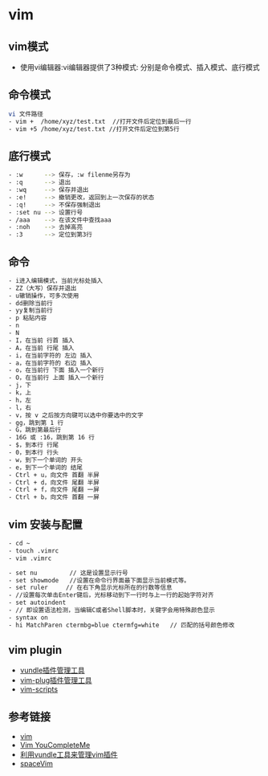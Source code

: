 # vim

## vim模式

- 使用vi编辑器:vi编辑器提供了3种模式: 分别是命令模式、插入模式、底行模式

## 命令模式

```bash
vi 文件路径
- vim +  /home/xyz/test.txt  //打开文件后定位到最后一行
- vim +5 /home/xyz/test.txt //打开文件后定位到第5行

```

## 底行模式

```bash
- :w      --> 保存，:w filenme另存为
- :q      --> 退出
- :wq     --> 保存并退出
- :e!     --> 撤销更改，返回到上一次保存的状态
- :q!     --> 不保存强制退出
- :set nu --> 设置行号
- /aaa    --> 在该文件中查找aaa
- :noh    --> 去掉高亮
- :3      --> 定位到第3行
```

## 命令

```bash
- i进入编辑模式，当前光标处插入
- ZZ（大写）保存并退出
- u辙销操作，可多次使用
- dd删除当前行
- yy复制当前行
- p 粘贴内容
- n
- N
- I，在当前 行首 插入
- A，在当前 行尾 插入
- i，在当前字符的 左边 插入
- a，在当前字符的 右边 插入
- o，在当前行 下面 插入一个新行
- O，在当前行 上面 插入一个新行
- j，下
- k，上
- h，左
- l，右
- v，按 v 之后按方向键可以选中你要选中的文字
- gg，跳到第 1 行
- G，跳到第最后行
- 16G 或 :16，跳到第 16 行
- $，到本行 行尾
- 0，到本行 行头
- w，到下一个单词的 开头
- e，到下一个单词的 结尾
- Ctrl + u，向文件 首翻 半屏
- Ctrl + d，向文件 尾翻 半屏
- Ctrl + f，向文件 尾翻 一屏
- Ctrl + b，向文件 首翻 一屏
```

## vim 安装与配置

```bash
- cd ~
- touch .vimrc
- vim .vimrc

- set nu         // 这是设置显示行号
- set showmode   //设置在命令行界面最下面显示当前模式等。
- set ruler     // 在右下角显示光标所在的行数等信息
- //设置每次单击Enter键后，光标移动到下一行时与上一行的起始字符对齐
- set autoindent
- // 即设置语法检测，当编辑C或者Shell脚本时，关键字会用特殊颜色显示
- syntax on
- hi MatchParen ctermbg=blue ctermfg=white   // 匹配的括号颜色修改
```

## vim plugin

- [vundle插件管理工具](https://github.com/VundleVim/Vundle.vim)
- [vim-plug插件管理工具](https://github.com/junegunn/vim-plug)
- [vim-scripts](http://vim-scripts.org/vim/scripts.html)

## 参考链接

- [vim](https://github.com/judasn/Linux-Tutorial/)
- [Vim YouCompleteMe](https://www.jianshu.com/p/d908ce81017a)
- [利用vundle工具来管理vim插件](https://www.cnblogs.com/aaronLinux/p/6798898.html)
- [spaceVim](https://github.com/SpaceVim/SpaceVim)
